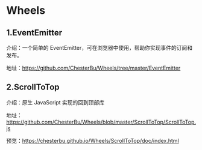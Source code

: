 # Wheels


## 1.EventEmitter
介绍：一个简单的 EventEmitter，可在浏览器中使用，帮助你实现事件的订阅和发布。

地址：https://github.com/ChesterBu/Wheels/tree/master/EventEmitter


## 2.ScrollToTop
介绍：原生 JavaScript 实现的回到顶部库

地址：https://github.com/ChesterBu/Wheels/blob/master/ScrollToTop/ScrollToTop.js

预览：https://chesterbu.github.io/Wheels/ScrollToTop/doc/index.html